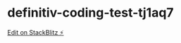 # definitiv-coding-test-tj1aq7

[Edit on StackBlitz ⚡️](https://stackblitz.com/edit/definitiv-coding-test-tj1aq7)